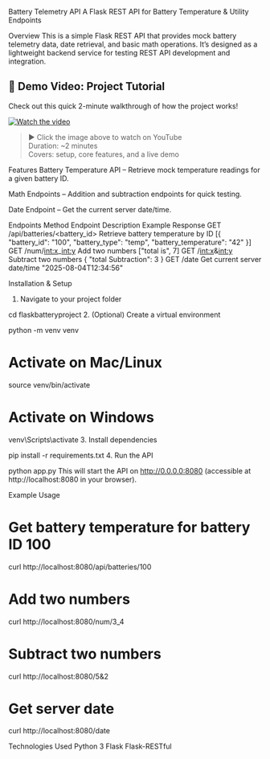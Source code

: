 Battery Telemetry API
A Flask REST API for Battery Temperature & Utility Endpoints

Overview
This is a simple Flask REST API that provides mock battery telemetry data, date retrieval, and basic math operations.
It’s designed as a lightweight backend service for testing REST API development and integration.

## 🎥 Demo Video: Project Tutorial

Check out this quick 2-minute walkthrough of how the project works!

[![Watch the video](https://img.youtube.com/vi/1od0hNYNNhE/0.jpg)](https://www.youtube.com/watch?v=1od0hNYNNhE)

> ▶️ Click the image above to watch on YouTube  
> Duration: ~2 minutes  
> Covers: setup, core features, and a live demo


Features
Battery Temperature API – Retrieve mock temperature readings for a given battery ID.

Math Endpoints – Addition and subtraction endpoints for quick testing.

Date Endpoint – Get the current server date/time.

Endpoints
Method	Endpoint	Description	Example Response
GET	/api/batteries/<battery_id>	Retrieve battery temperature by ID	[{ "battery_id": "100", "battery_type": "temp", "battery_temperature": "42" }]
GET	/num/<int:x>_<int:y>	Add two numbers	["total is", 7]
GET	/<int:x>&<int:y>	Subtract two numbers	{ "total Subtraction": 3 }
GET	/date	Get current server date/time	"2025-08-04T12:34:56"

Installation & Setup
1. Navigate to your project folder

cd flaskbatteryproject
2. (Optional) Create a virtual environment


python -m venv venv
# Activate on Mac/Linux
source venv/bin/activate
# Activate on Windows
venv\Scripts\activate
3. Install dependencies

pip install -r requirements.txt
4. Run the API

python app.py
This will start the API on http://0.0.0.0:8080 (accessible at http://localhost:8080 in your browser).

Example Usage
# Get battery temperature for battery ID 100
curl http://localhost:8080/api/batteries/100

# Add two numbers
curl http://localhost:8080/num/3_4

# Subtract two numbers
curl http://localhost:8080/5&2

# Get server date
curl http://localhost:8080/date


Technologies Used
Python 3
Flask
Flask-RESTful
